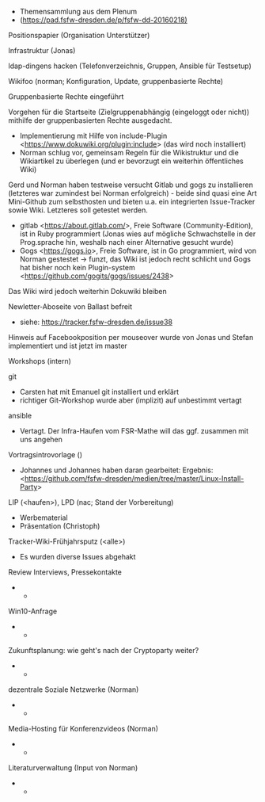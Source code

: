   

-   Themensammlung aus dem Plenum 
-   (<https://pad.fsfw-dresden.de/p/fsfw-dd-20160218)>

  

Positionspapier (Organisation Unterstützer)

Infrastruktur (Jonas)

ldap-dingens hacken (Telefonverzeichnis, Gruppen, Ansible für Testsetup)

Wikifoo (norman; Konfiguration, Update, gruppenbasierte Rechte)

Gruppenbasierte Rechte eingeführt

Vorgehen für die Startseite (Zielgruppenabhängig (eingeloggt oder
nicht)) mithilfe der gruppenbasierten Rechte ausgedacht.

-   Implementierung mit Hilfe von include-Plugin
    \<<https://www.dokuwiki.org/plugin:include>\> (das wird noch
    installiert)
-   Norman schlug vor, gemeinsam Regeln für die Wikistruktur und die
    Wikiartikel zu überlegen (und er bevorzugt ein weiterhin
    öffentliches Wiki)

Gerd und Norman haben testweise versucht Gitlab und gogs zu installieren
(letzteres war zumindest bei Norman erfolgreich) - beide sind quasi eine
Art Mini-Github zum selbsthosten und bieten u.a. ein integrierten
Issue-Tracker sowie Wiki. Letzteres soll getestet werden.

-   gitlab \<<https://about.gitlab.com/>\>, Freie Software
    (Community-Edition), ist in Ruby programmiert (Jonas wies auf
    mögliche Schwachstelle in der Prog.sprache hin, weshalb nach einer
    Alternative gesucht wurde)
-   Gogs \<<https://gogs.io>\>, Freie Software, ist in Go programmiert,
    wird von Norman gestestet -\> funzt, das Wiki ist jedoch recht
    schlicht und Gogs hat bisher noch kein Plugin-system
    \<<https://github.com/gogits/gogs/issues/2438>\>

Das Wiki wird jedoch weiterhin Dokuwiki bleiben

Newletter-Aboseite von Ballast befreit

-   siehe: <https://tracker.fsfw-dresden.de/issue38>

Hinweis auf Facebookposition per mouseover wurde von Jonas und Stefan
implementiert und ist jetzt im master

Workshops (intern)

git

-   Carsten hat mit Emanuel git installiert und erklärt
-   richtiger Git-Workshop wurde aber (implizit) auf unbestimmt vertagt

ansible

-   Vertagt. Der Infra-Haufen vom FSR-Mathe will das ggf. zusammen mit
    uns angehen

Vortragsintrovorlage ()

-   Johannes und Johannes haben daran gearbeitet: Ergebnis:
    \<<https://github.com/fsfw-dresden/medien/tree/master/Linux-Install-Party>\>

LIP (\<haufen\>), LPD (nac; Stand der Vorbereitung)

-   Werbematerial
-   Präsentation (Christoph)

Tracker-Wiki-Frühjahrsputz (\<alle\>)

-   Es wurden diverse Issues abgehakt

Review Interviews, Pressekontakte

-   -

Win10-Anfrage

-   -

Zukunftsplanung: wie geht's nach der Cryptoparty weiter?

-   -

dezentrale Soziale Netzwerke (Norman)

-   -

Media-Hosting für Konferenzvideos (Norman)

-   -

Literaturverwaltung (Input von Norman)

-   -

